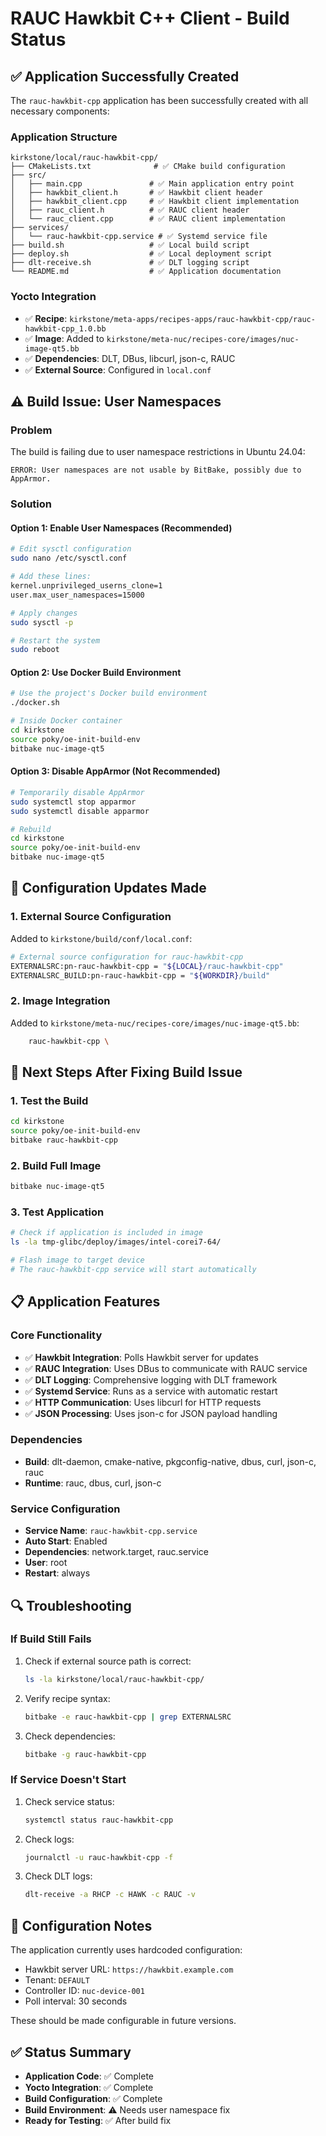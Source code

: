 # RAUC Hawkbit C++ Client - Build Status

## ✅ **Application Successfully Created**

The `rauc-hawkbit-cpp` application has been successfully created with all necessary components:

### **Application Structure**
```
kirkstone/local/rauc-hawkbit-cpp/
├── CMakeLists.txt              # ✅ CMake build configuration
├── src/
│   ├── main.cpp               # ✅ Main application entry point
│   ├── hawkbit_client.h       # ✅ Hawkbit client header
│   ├── hawkbit_client.cpp     # ✅ Hawkbit client implementation
│   ├── rauc_client.h          # ✅ RAUC client header
│   └── rauc_client.cpp        # ✅ RAUC client implementation
├── services/
│   └── rauc-hawkbit-cpp.service # ✅ Systemd service file
├── build.sh                   # ✅ Local build script
├── deploy.sh                  # ✅ Local deployment script
├── dlt-receive.sh             # ✅ DLT logging script
└── README.md                  # ✅ Application documentation
```

### **Yocto Integration**
- ✅ **Recipe**: `kirkstone/meta-apps/recipes-apps/rauc-hawkbit-cpp/rauc-hawkbit-cpp_1.0.bb`
- ✅ **Image**: Added to `kirkstone/meta-nuc/recipes-core/images/nuc-image-qt5.bb`
- ✅ **Dependencies**: DLT, DBus, libcurl, json-c, RAUC
- ✅ **External Source**: Configured in `local.conf`

## ⚠️ **Build Issue: User Namespaces**

### **Problem**
The build is failing due to user namespace restrictions in Ubuntu 24.04:
```
ERROR: User namespaces are not usable by BitBake, possibly due to AppArmor.
```

### **Solution**

#### **Option 1: Enable User Namespaces (Recommended)**
```bash
# Edit sysctl configuration
sudo nano /etc/sysctl.conf

# Add these lines:
kernel.unprivileged_userns_clone=1
user.max_user_namespaces=15000

# Apply changes
sudo sysctl -p

# Restart the system
sudo reboot
```

#### **Option 2: Use Docker Build Environment**
```bash
# Use the project's Docker build environment
./docker.sh

# Inside Docker container
cd kirkstone
source poky/oe-init-build-env
bitbake nuc-image-qt5
```

#### **Option 3: Disable AppArmor (Not Recommended)**
```bash
# Temporarily disable AppArmor
sudo systemctl stop apparmor
sudo systemctl disable apparmor

# Rebuild
cd kirkstone
source poky/oe-init-build-env
bitbake nuc-image-qt5
```

## 🔧 **Configuration Updates Made**

### **1. External Source Configuration**
Added to `kirkstone/build/conf/local.conf`:
```bash
# External source configuration for rauc-hawkbit-cpp
EXTERNALSRC:pn-rauc-hawkbit-cpp = "${LOCAL}/rauc-hawkbit-cpp"
EXTERNALSRC_BUILD:pn-rauc-hawkbit-cpp = "${WORKDIR}/build"
```

### **2. Image Integration**
Added to `kirkstone/meta-nuc/recipes-core/images/nuc-image-qt5.bb`:
```bash
    rauc-hawkbit-cpp \
```

## 🚀 **Next Steps After Fixing Build Issue**

### **1. Test the Build**
```bash
cd kirkstone
source poky/oe-init-build-env
bitbake rauc-hawkbit-cpp
```

### **2. Build Full Image**
```bash
bitbake nuc-image-qt5
```

### **3. Test Application**
```bash
# Check if application is included in image
ls -la tmp-glibc/deploy/images/intel-corei7-64/

# Flash image to target device
# The rauc-hawkbit-cpp service will start automatically
```

## 📋 **Application Features**

### **Core Functionality**
- ✅ **Hawkbit Integration**: Polls Hawkbit server for updates
- ✅ **RAUC Integration**: Uses DBus to communicate with RAUC service
- ✅ **DLT Logging**: Comprehensive logging with DLT framework
- ✅ **Systemd Service**: Runs as a service with automatic restart
- ✅ **HTTP Communication**: Uses libcurl for HTTP requests
- ✅ **JSON Processing**: Uses json-c for JSON payload handling

### **Dependencies**
- **Build**: dlt-daemon, cmake-native, pkgconfig-native, dbus, curl, json-c, rauc
- **Runtime**: rauc, dbus, curl, json-c

### **Service Configuration**
- **Service Name**: `rauc-hawkbit-cpp.service`
- **Auto Start**: Enabled
- **Dependencies**: network.target, rauc.service
- **User**: root
- **Restart**: always

## 🔍 **Troubleshooting**

### **If Build Still Fails**
1. Check if external source path is correct:
   ```bash
   ls -la kirkstone/local/rauc-hawkbit-cpp/
   ```

2. Verify recipe syntax:
   ```bash
   bitbake -e rauc-hawkbit-cpp | grep EXTERNALSRC
   ```

3. Check dependencies:
   ```bash
   bitbake -g rauc-hawkbit-cpp
   ```

### **If Service Doesn't Start**
1. Check service status:
   ```bash
   systemctl status rauc-hawkbit-cpp
   ```

2. Check logs:
   ```bash
   journalctl -u rauc-hawkbit-cpp -f
   ```

3. Check DLT logs:
   ```bash
   dlt-receive -a RHCP -c HAWK -c RAUC -v
   ```

## 📝 **Configuration Notes**

The application currently uses hardcoded configuration:
- Hawkbit server URL: `https://hawkbit.example.com`
- Tenant: `DEFAULT`
- Controller ID: `nuc-device-001`
- Poll interval: 30 seconds

These should be made configurable in future versions.

## ✅ **Status Summary**

- **Application Code**: ✅ Complete
- **Yocto Integration**: ✅ Complete
- **Build Configuration**: ✅ Complete
- **Build Environment**: ⚠️ Needs user namespace fix
- **Ready for Testing**: ✅ After build fix 